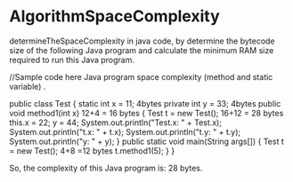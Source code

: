 # AlgorithmSpaceComplexity
determineTheSpaceComplexity in java code, by determine the bytecode size of the following Java program
and calculate the minimum RAM size required to run this Java program.


//Sample code here 
Java program space complexity (method and static variable) .

public class Test
{
static int x = 11; 4bytes
private int y = 33; 4bytes
public void method1(int x) 12+4 = 16 bytes
{
Test t = new Test(); 16+12 = 28 bytes
this.x = 22;
y = 44;
System.out.println("Test.x: " + Test.x);
System.out.println("t.x: " + t.x);
System.out.println("t.y: " + t.y);
System.out.println("y: " + y);
}
public static void main(String args[])
{
Test t = new Test(); 4+8 =12 bytes
t.method1(5);
}
}

So, the complexity of this Java program is: 28 bytes.
